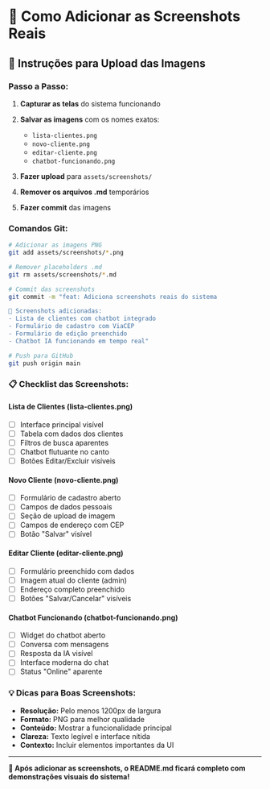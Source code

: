 # 📸 Como Adicionar as Screenshots Reais

## 🎯 Instruções para Upload das Imagens

### **Passo a Passo:**

1. **Capturar as telas** do sistema funcionando
2. **Salvar as imagens** com os nomes exatos:
   - `lista-clientes.png`
   - `novo-cliente.png` 
   - `editar-cliente.png`
   - `chatbot-funcionando.png`

3. **Fazer upload** para `assets/screenshots/`
4. **Remover os arquivos .md** temporários
5. **Fazer commit** das imagens

### **Comandos Git:**

```bash
# Adicionar as imagens PNG
git add assets/screenshots/*.png

# Remover placeholders .md
git rm assets/screenshots/*.md

# Commit das screenshots
git commit -m "feat: Adiciona screenshots reais do sistema

📸 Screenshots adicionadas:
- Lista de clientes com chatbot integrado
- Formulário de cadastro com ViaCEP
- Formulário de edição preenchido
- Chatbot IA funcionando em tempo real"

# Push para GitHub
git push origin main
```

### **📋 Checklist das Screenshots:**

#### **Lista de Clientes (lista-clientes.png)**
- [ ] Interface principal visível
- [ ] Tabela com dados dos clientes
- [ ] Filtros de busca aparentes
- [ ] Chatbot flutuante no canto
- [ ] Botões Editar/Excluir visíveis

#### **Novo Cliente (novo-cliente.png)**
- [ ] Formulário de cadastro aberto
- [ ] Campos de dados pessoais
- [ ] Seção de upload de imagem
- [ ] Campos de endereço com CEP
- [ ] Botão "Salvar" visível

#### **Editar Cliente (editar-cliente.png)**
- [ ] Formulário preenchido com dados
- [ ] Imagem atual do cliente (admin)
- [ ] Endereço completo preenchido
- [ ] Botões "Salvar/Cancelar" visíveis

#### **Chatbot Funcionando (chatbot-funcionando.png)**
- [ ] Widget do chatbot aberto
- [ ] Conversa com mensagens
- [ ] Resposta da IA visível
- [ ] Interface moderna do chat
- [ ] Status "Online" aparente

### **💡 Dicas para Boas Screenshots:**

- **Resolução:** Pelo menos 1200px de largura
- **Formato:** PNG para melhor qualidade
- **Conteúdo:** Mostrar a funcionalidade principal
- **Clareza:** Texto legível e interface nítida
- **Contexto:** Incluir elementos importantes da UI

---

**🎉 Após adicionar as screenshots, o README.md ficará completo com demonstrações visuais do sistema!**